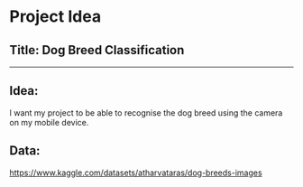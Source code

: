 # Project Idea

## Title: Dog Breed Classification
---

## Idea: 


I want my project to be able to recognise the dog breed using the camera on my mobile device.




## Data:
https://www.kaggle.com/datasets/atharvataras/dog-breeds-images
